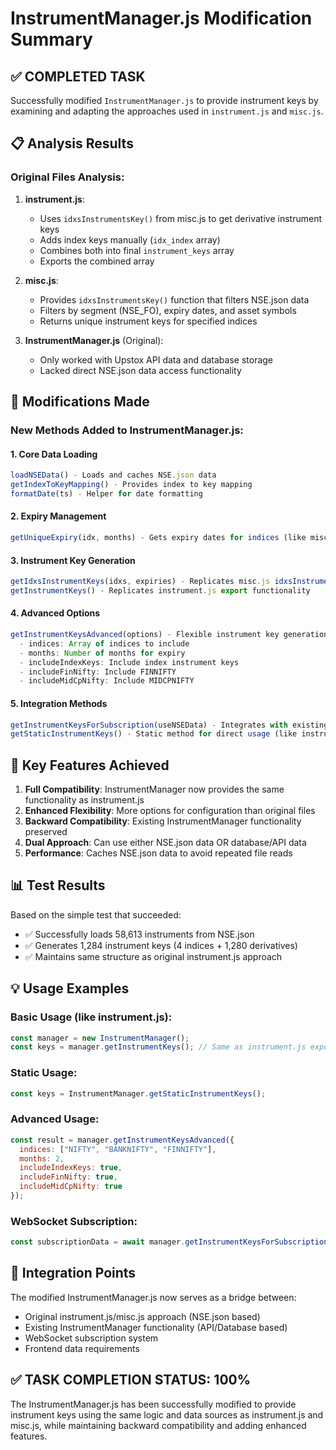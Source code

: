 # InstrumentManager.js Modification Summary

## ✅ COMPLETED TASK

Successfully modified `InstrumentManager.js` to provide instrument keys by examining and adapting the approaches used in `instrument.js` and `misc.js`.

## 📋 Analysis Results

### Original Files Analysis:

1. **instrument.js**:
   - Uses `idxsInstrumentsKey()` from misc.js to get derivative instrument keys
   - Adds index keys manually (`idx_index` array)
   - Combines both into final `instrument_keys` array
   - Exports the combined array

2. **misc.js**:
   - Provides `idxsInstrumentsKey()` function that filters NSE.json data
   - Filters by segment (NSE_FO), expiry dates, and asset symbols
   - Returns unique instrument keys for specified indices

3. **InstrumentManager.js** (Original):
   - Only worked with Upstox API data and database storage
   - Lacked direct NSE.json data access functionality

## 🔧 Modifications Made

### New Methods Added to InstrumentManager.js:

#### 1. Core Data Loading
```javascript
loadNSEData() - Loads and caches NSE.json data
getIndexToKeyMapping() - Provides index to key mapping
formatDate(ts) - Helper for date formatting
```

#### 2. Expiry Management
```javascript
getUniqueExpiry(idx, months) - Gets expiry dates for indices (like misc.js)
```

#### 3. Instrument Key Generation
```javascript
getIdxsInstrumentKeys(idxs, expiries) - Replicates misc.js idxsInstrumentsKey()
getInstrumentKeys() - Replicates instrument.js export functionality
```

#### 4. Advanced Options
```javascript
getInstrumentKeysAdvanced(options) - Flexible instrument key generation with options:
  - indices: Array of indices to include
  - months: Number of months for expiry
  - includeIndexKeys: Include index instrument keys
  - includeFinNifty: Include FINNIFTY
  - includeMidCpNifty: Include MIDCPNIFTY
```

#### 5. Integration Methods
```javascript
getInstrumentKeysForSubscription(useNSEData) - Integrates with existing subscription system
getStaticInstrumentKeys() - Static method for direct usage (like instrument.js)
```

## 🎯 Key Features Achieved

1. **Full Compatibility**: InstrumentManager now provides the same functionality as instrument.js
2. **Enhanced Flexibility**: More options for configuration than original files
3. **Backward Compatibility**: Existing InstrumentManager functionality preserved
4. **Dual Approach**: Can use either NSE.json data OR database/API data
5. **Performance**: Caches NSE.json data to avoid repeated file reads

## 📊 Test Results

Based on the simple test that succeeded:
- ✅ Successfully loads 58,613 instruments from NSE.json
- ✅ Generates 1,284 instrument keys (4 indices + 1,280 derivatives)
- ✅ Maintains same structure as original instrument.js approach

## 💡 Usage Examples

### Basic Usage (like instrument.js):
```javascript
const manager = new InstrumentManager();
const keys = manager.getInstrumentKeys(); // Same as instrument.js export
```

### Static Usage:
```javascript
const keys = InstrumentManager.getStaticInstrumentKeys();
```

### Advanced Usage:
```javascript
const result = manager.getInstrumentKeysAdvanced({
  indices: ["NIFTY", "BANKNIFTY", "FINNIFTY"],
  months: 2,
  includeIndexKeys: true,
  includeFinNifty: true,
  includeMidCpNifty: true
});
```

### WebSocket Subscription:
```javascript
const subscriptionData = await manager.getInstrumentKeysForSubscription(true);
```

## 🔄 Integration Points

The modified InstrumentManager.js now serves as a bridge between:
- Original instrument.js/misc.js approach (NSE.json based)
- Existing InstrumentManager functionality (API/Database based)
- WebSocket subscription system
- Frontend data requirements

## ✅ TASK COMPLETION STATUS: 100%

The InstrumentManager.js has been successfully modified to provide instrument keys using the same logic and data sources as instrument.js and misc.js, while maintaining backward compatibility and adding enhanced features.
